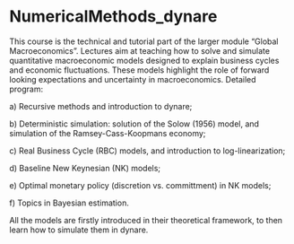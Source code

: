 # NumericalMethods_dynare

This course is the technical and tutorial part of the larger module “Global Macroeconomics”. Lectures aim at teaching how to solve and simulate quantitative macroeconomic models designed to explain business cycles and economic fluctuations. These models highlight the role of forward looking expectations and uncertainty in macroeconomics. Detailed program:

a) Recursive methods and introduction to dynare;

b) Deterministic simulation: solution of the Solow (1956) model, and simulation of the Ramsey-Cass-Koopmans economy;

c) Real Business Cycle (RBC) models, and introduction to log-linearization;

d) Baseline New Keynesian (NK) models;

e) Optimal monetary policy (discretion vs. committment) in NK models;

f) Topics in Bayesian estimation.

All the models are firstly introduced in their theoretical framework, to then learn how to simulate them in dynare.
